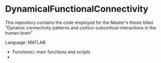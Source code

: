 # DynamicalFunctionalConnectivity
This repository contains the code employed for the Master's thesis titled "Dynamic connectivity patterns and cortico-subcortical interactions in the human brain" 

Language: MATLAB

* Functions/: main functions and scripts
 *  
